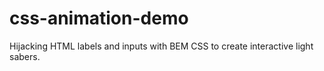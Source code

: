 # css-animation-demo

Hijacking HTML labels and inputs with BEM CSS to create interactive light sabers. 
